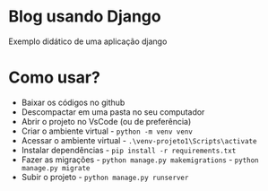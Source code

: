 # Blog usando Django

Exemplo didático de uma aplicação django

# Como usar?

 - Baixar os códigos no github
 - Descompactar em uma pasta no seu computador
 - Abrir o projeto no VsCode (ou de preferência)
 - Criar o ambiente virtual
		 - `python -m venv venv`
 - Acessar o ambiente virtual
		 - `.\venv-projeto1\Scripts\activate`
 - Instalar dependências
		 - `pip install -r requirements.txt`
 - Fazer as migrações
		 - `python manage.py makemigrations`
		 - `python manage.py migrate`
 - Subir o projeto
		 - `python manage.py runserver`